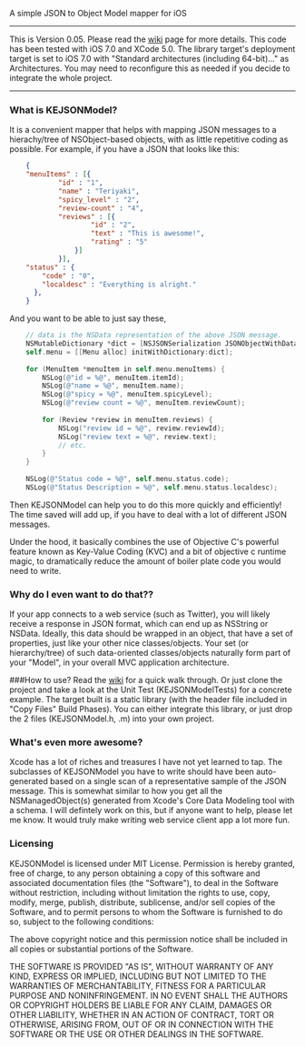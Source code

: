A simple JSON to Object Model mapper for iOS

---
This is Version 0.05. Please read the [wiki](https://github.com/kechan/KEJSONModel/wiki) page for more details. This code has been tested with iOS 7.0 and XCode 5.0. 
The library target's deployment target is set to iOS 7.0 with "Standard architectures (including 64-bit)..." as Architectures. You may need to reconfigure this
as needed if you decide to integrate the whole project.

---

### What is KEJSONModel?
It is a convenient mapper that helps with mapping JSON messages to a hierachy/tree of NSObject-based 
objects, with as little repetitive coding as possible. For example, if you have a JSON that looks like this:

```json
    { 
	"menuItems" : [{
			"id" : "1",
			"name" : "Teriyaki",
			"spicy_level" : "2",
			"review-count" : "4",
			"reviews" : [{
					"id" : "2",
					"text" : "This is awesome!",
					"rating" : "5"
				}]
			}],
	"status" : {
		"code" : "0",
		"localdesc" : "Everything is alright."
      },
    }
```
 And you want to be able to just say these,
 
```objective-c
 	// data is the NSData representation of the above JSON message.
 	NSMutableDictionary *dict = [NSJSONSerialization JSONObjectWithData:data options:0 error:&error];
 	self.menu = [[Menu alloc] initWithDictionary:dict];
 	
 	for (MenuItem *menuItem in self.menu.menuItems) {
 		NSLog(@"id = %@", menuItem.itemId);
 		NSLog(@"name = %@", menuItem.name);
 		NSLog(@"spicy = %@", menuItem.spicyLevel);
 		NSLog(@"review count = %@", menuItem.reviewCount);
 		
 		for (Review *review in menuItem.reviews) {
 			NSLog("review id = %@", review.reviewId);
 			NSLog("review text = %@", review.text);
 			// etc.
 		}
 	}
 	
 	NSLog(@"Status code = %@", self.menu.status.code);
 	NSLog(@"Status Description = %@", self.menu.status.localdesc);
 ```
 
Then KEJSONModel can help you to do this more quickly and efficiently! The time saved will add up, if you have to deal with
a lot of different JSON messages.

Under the hood, it basically combines the use of Objective C's powerful feature known as Key-Value Coding (KVC) and a bit of objective c runtime magic, to dramatically reduce
the amount of boiler plate code you would need to write.

### Why do I even want to do that??
If your app connects to a web service (such as Twitter), you will likely receive a response in JSON format, which can end
up as NSString or NSData. Ideally, this data should be wrapped in an object, that have a set of properties, just like your
other nice classes/objects. Your set (or hierarchy/tree) of such data-oriented classes/objects naturally form part of your "Model",
in your overall MVC application architecture.


###How to use?
Read the [wiki](https://github.com/kechan/KEJSONModel/wiki) for a quick walk through. Or just clone the project and take
a look at the Unit Test (KEJSONModelTests) for a concrete example. The target built is a static library (with the header file included in "Copy Files"
Build Phases). You can either integrate this library, or just drop the 2 files (KEJSONModel.h, .m) into
your own project.

### What's even more awesome?
Xcode has a lot of riches and treasures I have not yet learned to tap. The subclasses of KEJSONModel you have to write
should have been auto-generated based on a single scan of a representative sample of the JSON message. This is somewhat
similar to how you 
get all the NSManagedObject(s) generated from Xcode's Core Data Modeling tool with a schema. I will defintely work on this, but if 
anyone want to help, please let me know. It would truly make writing web service client app a lot more fun.

### Licensing
KEJSONModel is licensed under MIT License. Permission is hereby granted, free of charge, 
to any person obtaining a copy
of this software and associated documentation files (the "Software"), to deal
in the Software without restriction, including without limitation the rights
to use, copy, modify, merge, publish, distribute, sublicense, and/or sell
copies of the Software, and to permit persons to whom the Software is
furnished to do so, subject to the following conditions:

The above copyright notice and this permission notice shall be included in
all copies or substantial portions of the Software.

THE SOFTWARE IS PROVIDED "AS IS", WITHOUT WARRANTY OF ANY KIND, EXPRESS OR
IMPLIED, INCLUDING BUT NOT LIMITED TO THE WARRANTIES OF MERCHANTABILITY,
FITNESS FOR A PARTICULAR PURPOSE AND NONINFRINGEMENT. IN NO EVENT SHALL THE
AUTHORS OR COPYRIGHT HOLDERS BE LIABLE FOR ANY CLAIM, DAMAGES OR OTHER
LIABILITY, WHETHER IN AN ACTION OF CONTRACT, TORT OR OTHERWISE, ARISING FROM,
OUT OF OR IN CONNECTION WITH THE SOFTWARE OR THE USE OR OTHER DEALINGS IN
THE SOFTWARE.

